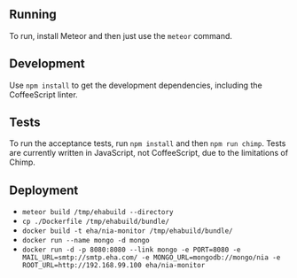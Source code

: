 ## Running
To run, install Meteor and then just use the `meteor` command.

## Development
Use `npm install` to get the development dependencies, including the CoffeeScript linter.

## Tests
To run the acceptance tests, run `npm install` and then `npm run chimp`. Tests are currently written in JavaScript, not CoffeeScript, due to the limitations of Chimp.

## Deployment
  - `meteor build /tmp/ehabuild --directory`
  - `cp ./Dockerfile /tmp/ehabuild/bundle/`
  - `docker build -t eha/nia-monitor /tmp/ehabuild/bundle/`
  - `docker run --name mongo -d mongo`
  - `docker run -d -p 8080:8080 --link mongo -e PORT=8080 -e MAIL_URL=smtp://smtp.eha.com/ -e MONGO_URL=mongodb://mongo/nia -e ROOT_URL=http://192.168.99.100 eha/nia-monitor`

